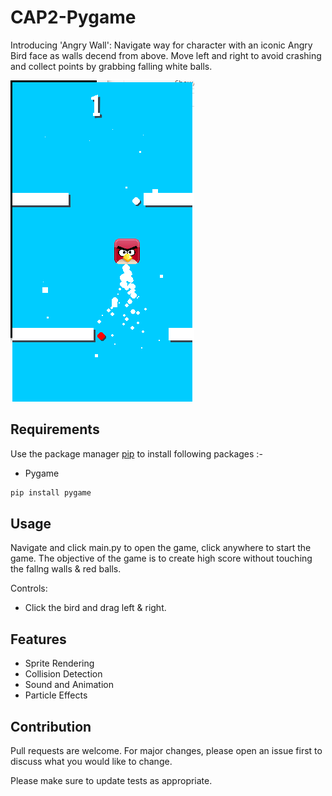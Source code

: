 # CAP2-Pygame
Introducing 'Angry Wall': Navigate way for character with an iconic Angry Bird face as walls decend from above. Move left and right to avoid crashing and collect points by grabbing falling white balls.

![AppImage](Angry_Walls/app.png)

## Requirements

Use the package manager [pip](https://pip.pypa.io/en/stable/) to install following packages :-
* Pygame

```bash
pip install pygame
```

## Usage

Navigate and click main.py to open the game, click anywhere to start the game. The objective of the game is to create high score without touching the fallng walls & red balls.

Controls:
* Click the bird and drag left & right. 

## Features

- Sprite Rendering
- Collision Detection
- Sound and Animation
- Particle Effects

## Contribution

Pull requests are welcome. For major changes, please open an issue first to discuss what you would like to change.

Please make sure to update tests as appropriate.

